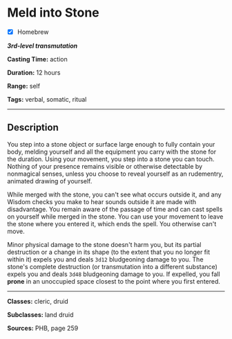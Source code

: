 # Meld into Stone

- [x] Homebrew

***3rd-level transmutation***

**Casting Time:** action

**Duration:** 12 hours

**Range:** self

**Tags:** verbal, somatic, ritual

---

## Description
You step into a stone object or surface large enough to fully contain your body, melding yourself and all the equipment you carry with the stone for the duration. Using your movement, you step into a stone you can touch. Nothing of your presence remains visible or otherwise detectable by nonmagical senses, unless you choose to reveal yourself as an rudementry, animated drawing of yourself.

While merged with the stone, you can't see what occurs outside it, and any Wisdom checks you make to hear sounds outside it are made with disadvantage. You remain aware of the passage of time and can cast spells on yourself while merged in the stone. You can use your movement to leave the stone where you entered it, which ends the spell. You otherwise can't move.

Minor physical damage to the stone doesn't harm you, but its partial destruction or a change in its shape (to the extent that you no longer fit within it) expels you and deals `3d12` bludgeoning damage to you. The stone's complete destruction (or transmutation into a different substance) expels you and deals `3d48` bludgeoning damage to you. If expelled, you fall **prone** in an unoccupied space closest to the point where you first entered.

---

**Classes:** cleric, druid

**Subclasses:** land druid

**Sources:** PHB, page 259
